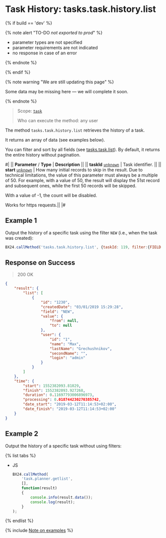 # Task History: tasks.task.history.list

{% if build == 'dev' %}

{% note alert "TO-DO _not exported to prod_" %}

- parameter types are not specified
- parameter requirements are not indicated
- no response in case of an error

{% endnote %}

{% endif %}

{% note warning "We are still updating this page" %}

Some data may be missing here — we will complete it soon.

{% endnote %}

> Scope: [`task`](../scopes/permissions.md)
>
> Who can execute the method: any user

The method `tasks.task.history.list` retrieves the history of a task.

It returns an array of data (see examples below).

You can filter and sort by all fields (see [tasks.task.list](./tasks-task-list.md)). By default, it returns the entire history without pagination.

#|
|| **Parameter** / **Type** | **Description** ||
|| **taskId**
[`unknown`](../data-types.md) | Task identifier. ||
|| **start**
[`unknown`](../data-types.md) | How many initial records to skip in the result. Due to technical limitations, the value of this parameter must always be a multiple of 50. For example, with a value of 50, the result will display the 51st record and subsequent ones, while the first 50 records will be skipped.

With a value of -1, the count will be disabled.

Works for https requests.||
|#

## Example 1

Output the history of a specific task using the filter `NEW` (i.e., when the task was created):
```js
BX24.callMethod('tasks.task.history.list', {taskId: 119, filter:{FIELD:'NEW'}}, (res)=>{console.log(res.answer.result);});
```

## Response on Success

> 200 OK

```json
{
    "result": {
        "list": [
            {
                "id": "1230",
                "createdDate": "03/01/2019 15:29:28",
                "field": "NEW",
                "value": {
                    "from": null,
                    "to": null
                },
                "user": {
                    "id": "1",
                    "name": "Max",
                    "lastName": "Grechushnikov",
                    "secondName": "",
                    "login": "admin"
                }
            }
        ]
    },
    "time": {
        "start": 1552382093.81029,
        "finish": 1552382093.927268,
        "duration": 0.11697793006896973,
        "processing": 0.018744230270385742,
        "date_start": "2019-03-12T11:14:53+02:00",
        "date_finish": "2019-03-12T11:14:53+02:00"
    }
}
```

## Example 2

Output the history of a specific task without using filters:

{% list tabs %}

- JS

    ```js
    BX24.callMethod(
        'task.planner.getlist',
        [],
        function(result)
        {
            console.info(result.data());
            console.log(result);
        }
    );
    ```

{% endlist %}

{% include [Note on examples](../../_includes/examples.md) %}